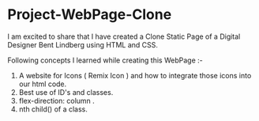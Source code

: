 # Project-WebPage-Clone

I am excited to share that I have created a Clone Static Page of a Digital Designer Bent Lindberg using HTML and CSS.

Following concepts I learned while creating this WebPage :-
1) A website for Icons ( Remix Icon ) and how to integrate those icons into our html code.
2) Best use of ID's and classes.
3) flex-direction: column .
4) nth child() of a class.
